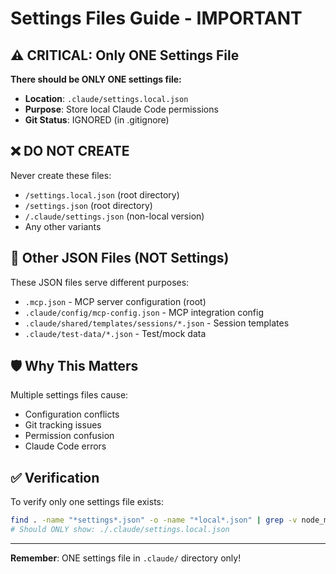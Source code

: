 # Settings Files Guide - IMPORTANT

## ⚠️ CRITICAL: Only ONE Settings File

**There should be ONLY ONE settings file:**
- **Location**: `.claude/settings.local.json`
- **Purpose**: Store local Claude Code permissions
- **Git Status**: IGNORED (in .gitignore)

## ❌ DO NOT CREATE

Never create these files:
- `/settings.local.json` (root directory)
- `/settings.json` (root directory)  
- `/.claude/settings.json` (non-local version)
- Any other variants

## 📁 Other JSON Files (NOT Settings)

These JSON files serve different purposes:
- `.mcp.json` - MCP server configuration (root)
- `.claude/config/mcp-config.json` - MCP integration config
- `.claude/shared/templates/sessions/*.json` - Session templates
- `.claude/test-data/*.json` - Test/mock data

## 🛡️ Why This Matters

Multiple settings files cause:
- Configuration conflicts
- Git tracking issues
- Permission confusion
- Claude Code errors

## ✅ Verification

To verify only one settings file exists:
```bash
find . -name "*settings*.json" -o -name "*local*.json" | grep -v node_modules
# Should ONLY show: ./.claude/settings.local.json
```

---
**Remember**: ONE settings file in `.claude/` directory only!